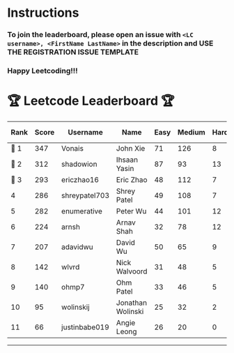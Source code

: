 # Instructions
### To join the leaderboard, please open an issue with `<LC username>, <FirstName LastName>` in the description and USE THE REGISTRATION ISSUE TEMPLATE
### Happy Leetcoding!!!


# 🏆 Leetcode Leaderboard 🏆

| Rank | Score | Username       | Name | Easy | Medium | Hard | Problems Solved |
|------|----------------|-----------------|-------------------|--------------|--------------|--------------|--------------|
| 🥇 1 | 347 | Vonais | John Xie | 71 | 126 | 8 | 205 |
| 🥈 2 | 312 | shadowion | Ihsaan Yasin | 87 | 93 | 13 | 193 |
| 🥉 3 | 293 | ericzhao16 | Eric Zhao | 48 | 112 | 7 | 167 |
| 4 | 286 | shreypatel703 | Shrey Patel | 49 | 108 | 7 | 164 |
| 5 | 282 | enumerative | Peter Wu | 44 | 101 | 12 | 157 |
| 6 | 224 | arnsh | Arnav Shah | 32 | 78 | 12 | 122 |
| 7 | 207 | adavidwu | David Wu | 50 | 65 | 9 | 124 |
| 8 | 142 | wlvrd | Nick Walvoord | 31 | 48 | 5 | 84 |
| 9 | 140 | ohmp7 | Ohm Patel | 33 | 46 | 5 | 84 |
| 10 | 95 | wolinskij | Jonathan Wolinski | 25 | 32 | 2 | 59 |
| 11 | 66 | justinbabe019 | Angie Leong | 26 | 20 | 0 | 46 |
---